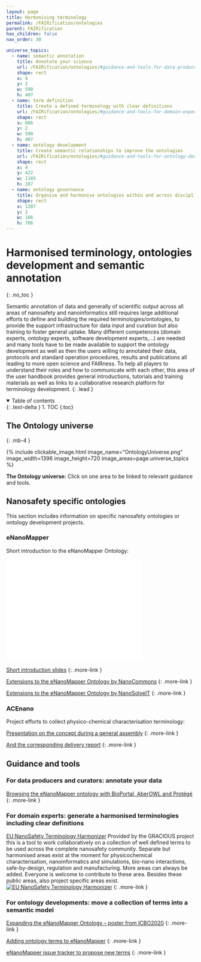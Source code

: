 ```yaml
---
layout: page
title: Harmonising terminology
permalink: /FAIRification/ontologies
parent: FAIRification
has_children: false
nav_order: 30

universe_topics:
  - name: semantic annotation
    title: Annotate your science
    url: /FAIRification/ontologies/#guidance-and-tools-for-data-producers-and-curators-annotate-your-data
    shape: rect
    x: 4
    y: 2
    w: 590
    h: 407
  - name: term definition
    title: Create a defined terminology with clear definitions
    url: /FAIRification/ontologies/#guidance-and-tools-for-domain-experts-generate-a-harmonised-terminologies-including-clear-definitions
    shape: rect
    x: 606
    y: 2
    w: 590
    h: 407
  - name: ontology development
    title: Create semantic relationships to improve the ontologies
    url: /FAIRification/ontologies/#guidance-and-tools-for-ontology-developments-move-a-collection-of-terms-into-a-semantic-model
    shape: rect
    x: 4
    y: 422
    w: 1185
    h: 287
  - name: ontology governance
    title: Organise and harmonise ontologies within and across disciplines (to be established)
    shape: rect
    x: 1207
    y: 2
    w: 186
    h: 706
---
```


# Harmonised terminology, ontologies development and semantic annotation
{: .no_toc }

Semantic annotation of data and generally of scientific output across all areas of nanosafety and nanoinformatics still requires large additional efforts to define and building the required terminologies/ontologies, to provide the support infrastructure for data input and curation but also training to foster general uptake. Many different competences (domain experts, ontology experts, software development experts,...) are needed and many tools have to be made available to support the ontology development as well as then the users willing to annotated their data, protocols and standard operation procedures, results and publications all leading to more open science and FAIRness. To help all players to understand their roles and how to communicate with each other, this area of the user handbook provides general introductions, tutorials and training materials as well as links to a collaborative research platform for terminology development.
{: .lead }

<details open markdown="block">
  <summary>
    Table of contents
  </summary>
  {: .text-delta }
1. TOC
{:toc}
</details>

## The Ontology universe
{: .mb-4 }

{% include clickable_image.html image_name="OntologyUniverse.png" image_width=1396 image_height=720 image_areas=page.universe_topics %}

**The Ontology universe:** Click on one area to be linked to relevant guidance and tools.

## Nanosafety specific ontologies

This section includes information on specific nanosafety ontologies or ontology development projects.
### eNanoMapper
Short introduction to the eNanoMapper Ontology:
<iframe width="364" height="273" src="//www.youtube.com/embed/rVIc_fr5R1Y" frameborder="0" allowfullscreen="allowfullscreen">&nbsp;</iframe>

[Short introduction slides]({{site.baseurl}}/presentations/How_The_eNanoMapper_Ontology_Works.pdf)
{: .more-link }

[Extensions to the eNanoMapper Ontology by NanoCommons](https://zenodo.org/record/3601620#.YSipJY4zaUm)
{: .more-link }

[Extensions to the eNanoMapper Ontology by NanoSolveIT]()
{: .more-link }


### ACEnano
Project efforts to collect physico-chemical characterisation terminology:

[Presentation on the concept during a general assembly]({{site.baseurl}}/presentations/ACEnano-WP4-Ontologies.pdf)
{: .more-link }

[And the corresponding delivery report](https://zenodo.org/record/3753040#.YSi2Go4zaUk)
{: .more-link }

## Guidance and tools

### For data producers and curators: annotate your data

[Browsing the eNanoMapper ontology with BioPortal, AberOWL and Protégé](https://enanomapper.github.io/tutorials/BrowseOntology/Tutorial%20browsing%20eNM%20ontology.html)
{: .more-link }

### For domain experts: generate a harmonised terminologies including clear definitions

[EU NanoSafety Terminology Harmonizer](https://terminology-harmonizer.greendecision.eu/)
Provided by the GRACIOUS project this is a tool to work collaboratively on a collection of well defined terms to be used across the complete nanosafety community. Separate but harmonised areas exist at the moment for physicochemical characterisation, nanoinformatics and simulations, bio-nano interactions, safe-by-design, regulation and manufacturing. More areas can always be added. Everyone is welcome to contribute to these area. Besides these public areas, also project specific areas exist.
[![EU NanoSafety Terminology Harmonizer]({{site.baseurl}}/images/terminology-harmonizer.jpg)](https://terminology-harmonizer.greendecision.eu/)
{: .more-link }


### For ontology developments: move a collection of terms into a semantic model

[Expanding the eNanoMapper Ontology – poster from ICBO2020](https://zenodo.org/record/4032809#.YSi-JI4zaUm)
{: .more-link }

[Adding ontology terms to eNanoMapper](https://enanomapper.github.io/tutorials/Added%20ontology%20terms/README.html)
{: .more-link }

[eNanoMapper issue tracker to propose new terms](https://github.com/enanomapper/ontologies/issues)
{: .more-link }
